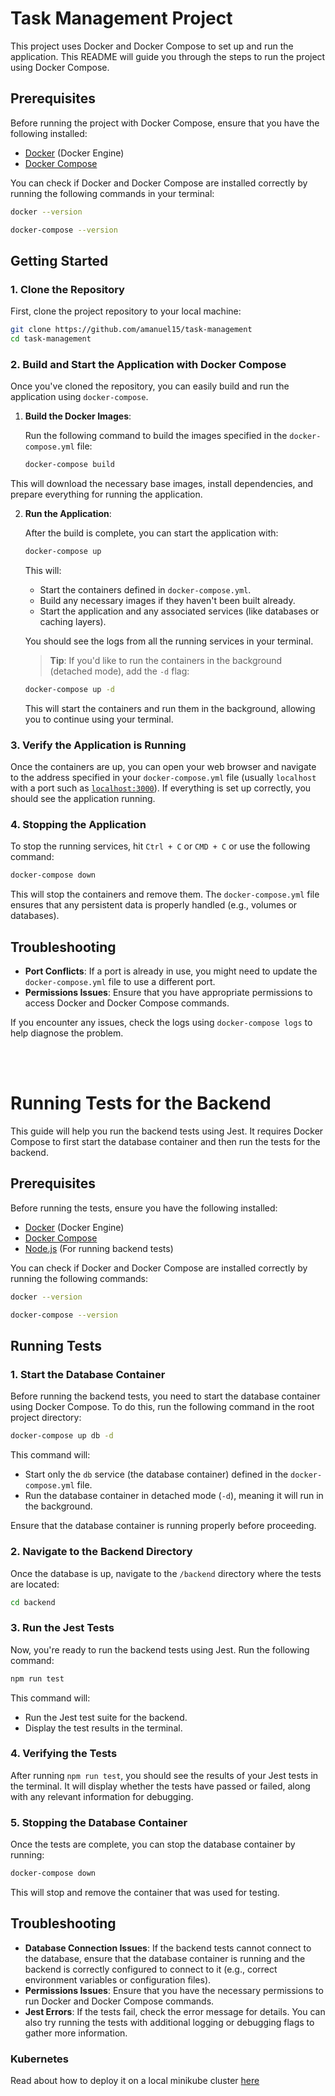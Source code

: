 # Task Management Project

This project uses Docker and Docker Compose to set up and run the application. This README will guide you through the steps to run the project using Docker Compose.

## Prerequisites

Before running the project with Docker Compose, ensure that you have the following installed:

- [Docker](https://www.docker.com/get-started) (Docker Engine)
- [Docker Compose](https://docs.docker.com/compose/install/)

You can check if Docker and Docker Compose are installed correctly by running the following commands in your terminal:

```bash
docker --version
```

```bash
docker-compose --version
```

## Getting Started

### 1. Clone the Repository

First, clone the project repository to your local machine:

```bash
git clone https://github.com/amanuel15/task-management
cd task-management
```

### 2. Build and Start the Application with Docker Compose

Once you've cloned the repository, you can easily build and run the application using `docker-compose`.

1. **Build the Docker Images**:

   Run the following command to build the images specified in the `docker-compose.yml` file:

   ```bash
   docker-compose build
   ```

This will download the necessary base images, install dependencies, and prepare everything for running the application.

2. **Run the Application**:

   After the build is complete, you can start the application with:

   ```bash
   docker-compose up
   ```

   This will:

   - Start the containers defined in `docker-compose.yml`.
   - Build any necessary images if they haven't been built already.
   - Start the application and any associated services (like databases or caching layers).

   You should see the logs from all the running services in your terminal.

   > **Tip**: If you'd like to run the containers in the background (detached mode), add the `-d` flag:

   ```bash
   docker-compose up -d
   ```

   This will start the containers and run them in the background, allowing you to continue using your terminal.

### 3. Verify the Application is Running

Once the containers are up, you can open your web browser and navigate to the address specified in your `docker-compose.yml` file (usually `localhost` with a port such as [`localhost:3000`](http://localhost:3000)). If everything is set up correctly, you should see the application running.

### 4. Stopping the Application

To stop the running services, hit `Ctrl + C` or `CMD + C` or use the following command:

```bash
docker-compose down
```

This will stop the containers and remove them. The `docker-compose.yml` file ensures that any persistent data is properly handled (e.g., volumes or databases).

## Troubleshooting

- **Port Conflicts**: If a port is already in use, you might need to update the `docker-compose.yml` file to use a different port.
- **Permissions Issues**: Ensure that you have appropriate permissions to access Docker and Docker Compose commands.

If you encounter any issues, check the logs using `docker-compose logs` to help diagnose the problem.

<br />
<br />

# Running Tests for the Backend

This guide will help you run the backend tests using Jest. It requires Docker Compose to first start the database container and then run the tests for the backend.

## Prerequisites

Before running the tests, ensure you have the following installed:

- [Docker](https://www.docker.com/get-started) (Docker Engine)
- [Docker Compose](https://docs.docker.com/compose/install/)
- [Node.js](https://nodejs.org/en/) (For running backend tests)

You can check if Docker and Docker Compose are installed correctly by running the following commands:

```bash
docker --version
```

```bash
docker-compose --version
```

## Running Tests

### 1. Start the Database Container

Before running the backend tests, you need to start the database container using Docker Compose. To do this, run the following command in the root project directory:

```bash
docker-compose up db -d
```

This command will:

- Start only the `db` service (the database container) defined in the `docker-compose.yml` file.
- Run the database container in detached mode (`-d`), meaning it will run in the background.

Ensure that the database container is running properly before proceeding.

### 2. Navigate to the Backend Directory

Once the database is up, navigate to the `/backend` directory where the tests are located:

```bash
cd backend
```

### 3. Run the Jest Tests

Now, you're ready to run the backend tests using Jest. Run the following command:

```bash
npm run test
```

This command will:

- Run the Jest test suite for the backend.
- Display the test results in the terminal.

### 4. Verifying the Tests

After running `npm run test`, you should see the results of your Jest tests in the terminal. It will display whether the tests have passed or failed, along with any relevant information for debugging.

### 5. Stopping the Database Container

Once the tests are complete, you can stop the database container by running:

```bash
docker-compose down
```

This will stop and remove the container that was used for testing.

## Troubleshooting

- **Database Connection Issues**: If the backend tests cannot connect to the database, ensure that the database container is running and the backend is correctly configured to connect to it (e.g., correct environment variables or configuration files).
- **Permissions Issues**: Ensure that you have the necessary permissions to run Docker and Docker Compose commands.
- **Jest Errors**: If the tests fail, check the error message for details. You can also try running the tests with additional logging or debugging flags to gather more information.

### Kubernetes

Read about how to deploy it on a local minikube cluster [here](./kubernetes/README.md)
